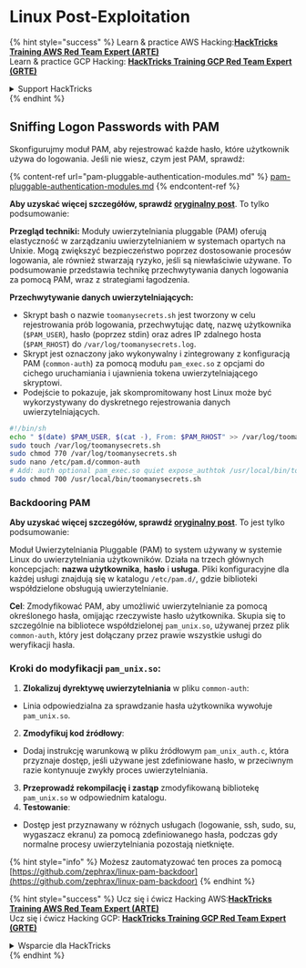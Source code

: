 # Linux Post-Exploitation

{% hint style="success" %}
Learn & practice AWS Hacking:<img src="/.gitbook/assets/arte.png" alt="" data-size="line">[**HackTricks Training AWS Red Team Expert (ARTE)**](https://training.hacktricks.xyz/courses/arte)<img src="/.gitbook/assets/arte.png" alt="" data-size="line">\
Learn & practice GCP Hacking: <img src="/.gitbook/assets/grte.png" alt="" data-size="line">[**HackTricks Training GCP Red Team Expert (GRTE)**<img src="/.gitbook/assets/grte.png" alt="" data-size="line">](https://training.hacktricks.xyz/courses/grte)

<details>

<summary>Support HackTricks</summary>

* Check the [**subscription plans**](https://github.com/sponsors/carlospolop)!
* **Join the** 💬 [**Discord group**](https://discord.gg/hRep4RUj7f) or the [**telegram group**](https://t.me/peass) or **follow** us on **Twitter** 🐦 [**@hacktricks\_live**](https://twitter.com/hacktricks\_live)**.**
* **Share hacking tricks by submitting PRs to the** [**HackTricks**](https://github.com/carlospolop/hacktricks) and [**HackTricks Cloud**](https://github.com/carlospolop/hacktricks-cloud) github repos.

</details>
{% endhint %}

## Sniffing Logon Passwords with PAM

Skonfigurujmy moduł PAM, aby rejestrować każde hasło, które użytkownik używa do logowania. Jeśli nie wiesz, czym jest PAM, sprawdź:

{% content-ref url="pam-pluggable-authentication-modules.md" %}
[pam-pluggable-authentication-modules.md](pam-pluggable-authentication-modules.md)
{% endcontent-ref %}

**Aby uzyskać więcej szczegółów, sprawdź [oryginalny post](https://embracethered.com/blog/posts/2022/post-exploit-pam-ssh-password-grabbing/)**. To tylko podsumowanie:

**Przegląd techniki:**
Moduły uwierzytelniania pluggable (PAM) oferują elastyczność w zarządzaniu uwierzytelnianiem w systemach opartych na Unixie. Mogą zwiększyć bezpieczeństwo poprzez dostosowanie procesów logowania, ale również stwarzają ryzyko, jeśli są niewłaściwie używane. To podsumowanie przedstawia technikę przechwytywania danych logowania za pomocą PAM, wraz z strategiami łagodzenia.

**Przechwytywanie danych uwierzytelniających:**
- Skrypt bash o nazwie `toomanysecrets.sh` jest tworzony w celu rejestrowania prób logowania, przechwytując datę, nazwę użytkownika (`$PAM_USER`), hasło (poprzez stdin) oraz adres IP zdalnego hosta (`$PAM_RHOST`) do `/var/log/toomanysecrets.log`.
- Skrypt jest oznaczony jako wykonywalny i zintegrowany z konfiguracją PAM (`common-auth`) za pomocą modułu `pam_exec.so` z opcjami do cichego uruchamiania i ujawnienia tokena uwierzytelniającego skryptowi.
- Podejście to pokazuje, jak skompromitowany host Linux może być wykorzystywany do dyskretnego rejestrowania danych uwierzytelniających.
```bash
#!/bin/sh
echo " $(date) $PAM_USER, $(cat -), From: $PAM_RHOST" >> /var/log/toomanysecrets.log
sudo touch /var/log/toomanysecrets.sh
sudo chmod 770 /var/log/toomanysecrets.sh
sudo nano /etc/pam.d/common-auth
# Add: auth optional pam_exec.so quiet expose_authtok /usr/local/bin/toomanysecrets.sh
sudo chmod 700 /usr/local/bin/toomanysecrets.sh
```
### Backdooring PAM

**Aby uzyskać więcej szczegółów, sprawdź [oryginalny post](https://infosecwriteups.com/creating-a-backdoor-in-pam-in-5-line-of-code-e23e99579cd9)**. To jest tylko podsumowanie:

Moduł Uwierzytelniania Pluggable (PAM) to system używany w systemie Linux do uwierzytelniania użytkowników. Działa na trzech głównych koncepcjach: **nazwa użytkownika**, **hasło** i **usługa**. Pliki konfiguracyjne dla każdej usługi znajdują się w katalogu `/etc/pam.d/`, gdzie biblioteki współdzielone obsługują uwierzytelnianie.

**Cel**: Zmodyfikować PAM, aby umożliwić uwierzytelnianie za pomocą określonego hasła, omijając rzeczywiste hasło użytkownika. Skupia się to szczególnie na bibliotece współdzielonej `pam_unix.so`, używanej przez plik `common-auth`, który jest dołączany przez prawie wszystkie usługi do weryfikacji hasła.

### Kroki do modyfikacji `pam_unix.so`:

1. **Zlokalizuj dyrektywę uwierzytelniania** w pliku `common-auth`:
- Linia odpowiedzialna za sprawdzanie hasła użytkownika wywołuje `pam_unix.so`.
2. **Zmodyfikuj kod źródłowy**:
- Dodaj instrukcję warunkową w pliku źródłowym `pam_unix_auth.c`, która przyznaje dostęp, jeśli używane jest zdefiniowane hasło, w przeciwnym razie kontynuuje zwykły proces uwierzytelniania.
3. **Przeprowadź rekompilację i zastąp** zmodyfikowaną bibliotekę `pam_unix.so` w odpowiednim katalogu.
4. **Testowanie**:
- Dostęp jest przyznawany w różnych usługach (logowanie, ssh, sudo, su, wygaszacz ekranu) za pomocą zdefiniowanego hasła, podczas gdy normalne procesy uwierzytelniania pozostają nietknięte.

{% hint style="info" %}
Możesz zautomatyzować ten proces za pomocą [https://github.com/zephrax/linux-pam-backdoor](https://github.com/zephrax/linux-pam-backdoor)
{% endhint %}

{% hint style="success" %}
Ucz się i ćwicz Hacking AWS:<img src="/.gitbook/assets/arte.png" alt="" data-size="line">[**HackTricks Training AWS Red Team Expert (ARTE)**](https://training.hacktricks.xyz/courses/arte)<img src="/.gitbook/assets/arte.png" alt="" data-size="line">\
Ucz się i ćwicz Hacking GCP: <img src="/.gitbook/assets/grte.png" alt="" data-size="line">[**HackTricks Training GCP Red Team Expert (GRTE)**<img src="/.gitbook/assets/grte.png" alt="" data-size="line">](https://training.hacktricks.xyz/courses/grte)

<details>

<summary>Wsparcie dla HackTricks</summary>

* Sprawdź [**plany subskrypcyjne**](https://github.com/sponsors/carlospolop)!
* **Dołącz do** 💬 [**grupy Discord**](https://discord.gg/hRep4RUj7f) lub [**grupy telegram**](https://t.me/peass) lub **śledź** nas na **Twitterze** 🐦 [**@hacktricks\_live**](https://twitter.com/hacktricks\_live)**.**
* **Podziel się sztuczkami hackingowymi, przesyłając PR-y do** [**HackTricks**](https://github.com/carlospolop/hacktricks) i [**HackTricks Cloud**](https://github.com/carlospolop/hacktricks-cloud) repozytoriów github.

</details>
{% endhint %}
